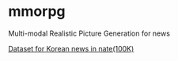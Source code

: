 # mmorpg
Multi-modal Realistic Picture Generation for news

[Dataset for Korean news in nate(100K)](https://drive.google.com/file/d/16MYgiQS_jaAQ1gX7zMowOmuE-eMSVtb0/view?usp=sharing)
